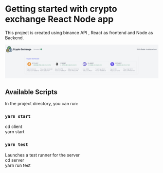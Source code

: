 # Getting started with crypto exchange React Node app

This project is created using binance API , React as frontend and Node as Backend.

![App](app.png "Crypto Exchange")

## Available Scripts

In the project directory, you can run:

### `yarn start`

cd client \
yarn start

### `yarn test`

Launches a test runner for the server \
cd server \
yarn run test
